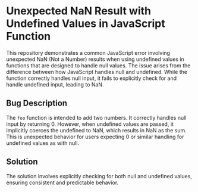# Unexpected NaN Result with Undefined Values in JavaScript Function

This repository demonstrates a common JavaScript error involving unexpected NaN (Not a Number) results when using undefined values in functions that are designed to handle null values. The issue arises from the difference between how JavaScript handles null and undefined.  While the function correctly handles null input, it fails to explicitly check for and handle undefined input, leading to NaN.

## Bug Description
The `foo` function is intended to add two numbers. It correctly handles null input by returning 0. However, when undefined values are passed, it implicitly coerces the undefined to NaN, which results in NaN as the sum. This is unexpected behavior for users expecting 0 or similar handling for undefined values as with null.

## Solution
The solution involves explicitly checking for both null and undefined values, ensuring consistent and predictable behavior.
